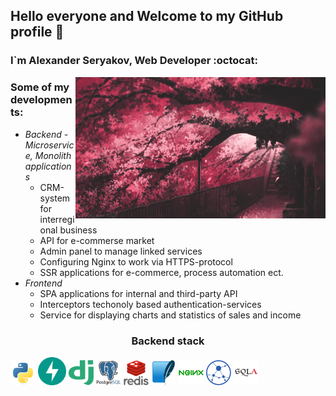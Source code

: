 <h2> Hello everyone and Welcome to my GitHub profile 👋 </h2>
<h3> I`m Alexander Seryakov, Web Developer :octocat:</h3>

<!--There is a difference between knowing 
the path and walking the path.-->

<img align="right" width="400" src="assets/common/pink-flower.gif">

<h3 align='left'>Some of my developments:</h3>

<ul align='left'>
  <li>
    <i>Backend - Microservice, Monolith applications</i>
    <ul>
      <li>
        CRM-system for interregional business
      </li>
      <li>
        API for e-commerse market
      </li>
      <li>
        Admin panel to manage linked services
      </li>
      <li>Сonfiguring Nginx to work via HTTPS-protocol</li>
      <li>
        SSR applications for e-commerce, process automation ect.
      </li>
    </ul>
  </li>
  <li>
    <i>Frontend</i>
    <ul>
      <li>
        SPA applications for internal and third-party API
      </li>
      <li>
        Interceptors techonoly based authentication-services
      </li>
      <li>
        Service for displaying charts and statistics of sales and income
      </li>
    </ul>
  </li>
</ul>

<h3 align='center'>Backend stack</h3>

<div align="left">
                <img src="assets/technologies/backend/python-original.svg" alt="python" width="40" height="40"/>
                <img alt="fastapi" src="assets/technologies/backend/fastapi-1.svg" width="45" height="45"/>
                <img src="assets/technologies/backend/django.svg" alt="django" width="40" height="40"/> 
                <img src="assets/technologies/backend/postgresql-original-wordmark.svg" alt="postgresql" width="40" height="40"/>   
                <img src="assets/technologies/backend/redis-original-wordmark.svg" alt="redis" width="40" height="40"/>
                <img src="assets/technologies/backend/sqlite-icon.svg" alt="sqlite" width="40" height="40"/> 
                <img src="assets/technologies/backend/nginx-original.svg" alt="nginx" width="40" height="40"/>
                <img src="assets/technologies/backend/aiohttp-plain.svg" alt="aiohttp" width="40" height="40">
                <img src="assets/technologies/backend/SQLAlchemy.svg" alt="sqlalchemy" width="40" height="40">
</div>
